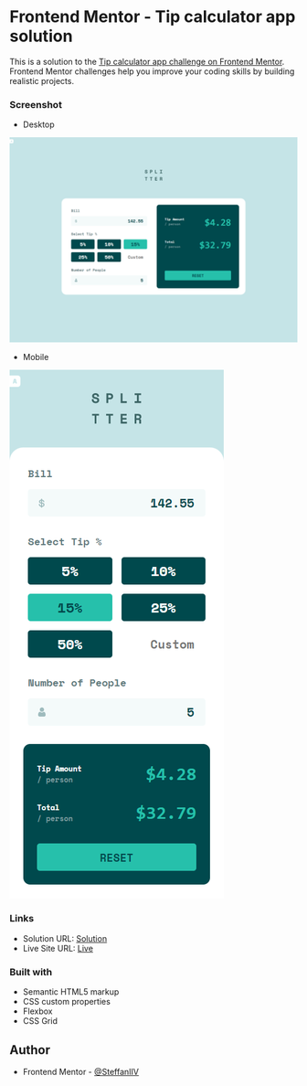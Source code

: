 # Frontend Mentor - Tip calculator app solution

This is a solution to the [Tip calculator app challenge on Frontend Mentor](https://www.frontendmentor.io/challenges/tip-calculator-app-ugJNGbJUX). Frontend Mentor challenges help you improve your coding skills by building realistic projects.

### Screenshot

- Desktop

![](ss/TipCal_ss_desktop.png)

- Mobile

![](ss/TipCal_ss_mobile.png)

### Links

- Solution URL: [Solution](https://your-solution-url.com)
- Live Site URL: [Live](https://your-live-site-url.com)

### Built with

- Semantic HTML5 markup
- CSS custom properties
- Flexbox
- CSS Grid

## Author

- Frontend Mentor - [@SteffanIIV](https://www.frontendmentor.io/profile/SteffanVII)